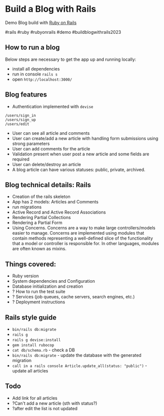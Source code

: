 # Build a Blog with Rails

Demo Blog build with [Ruby on Rails](https://guides.rubyonrails.org/getting_started.html)

#rails #ruby #rubyonrails #demo #buildblogwithrails2023


## How to run a blog

Below steps are necessary to get the app up and running locally:

* install all dependencies
* run in console `rails s`
* open `http://localhost:3000/`


## Blog features

*  Authentication implemented with `devise`
```
/users/sign_in
/users/sign_up
/users/edit
```
*  User can see all article and comments
*  User can create/add a new article with handling form submissions using strong parameters
*  User can add comments for the article
*  Validation present when user post a new article and some fields are required
*  User can delete/destroy an article
*  A blog article can have various statuses: public, private, archived.



## Blog technical details: Rails

* Creation of the rails skeleton 
* App has 2 models: Articles and Comments
* run migrations
* Active Record and Active Record Associations
* Rendering Partial Collections
* Rendering a Partial Form
* Using Concerns. Concerns are a way to make large controllers/models easier to manage. Concerns are implemented using modules that contain methods representing a well-defined slice of the functionality that a model or controller is responsible for. In other languages, modules are often known as mixins.



## Things covered:

* Ruby version
* System dependencies and Configuration
* Database initialization and creation
* ? How to run the test suite
* ? Services (job queues, cache servers, search engines, etc.)
* ? Deployment instructions 



## Rails style guide

* `bin/rails db:migrate`
* `rails g`
* `rails g devise:install`
* `gem install rubocop`
* `cat db/schema.rb` - check a DB
* `bin/rails db:migrate` - update the database with the generated migration
*  `call in a rails console Article.update_all(status: "public")` - update all articles

## Todo

* Add link for all articles
* ?Can't add a new article (sth with status?)
* ?after edit the list is not updated
